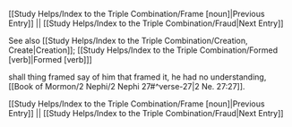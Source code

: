 [[Study Helps/Index to the Triple Combination/Frame [noun]|Previous Entry]]  ||  [[Study Helps/Index to the Triple Combination/Fraud|Next Entry]]

 See also [[Study Helps/Index to the Triple Combination/Creation, Create|Creation]]; [[Study Helps/Index to the Triple Combination/Formed [verb]|Formed [verb]]]

 shall thing framed say of him that framed it, he had no understanding, [[Book of Mormon/2 Nephi/2 Nephi 27#^verse-27|2 Ne. 27:27]].

[[Study Helps/Index to the Triple Combination/Frame [noun]|Previous Entry]]  ||  [[Study Helps/Index to the Triple Combination/Fraud|Next Entry]]